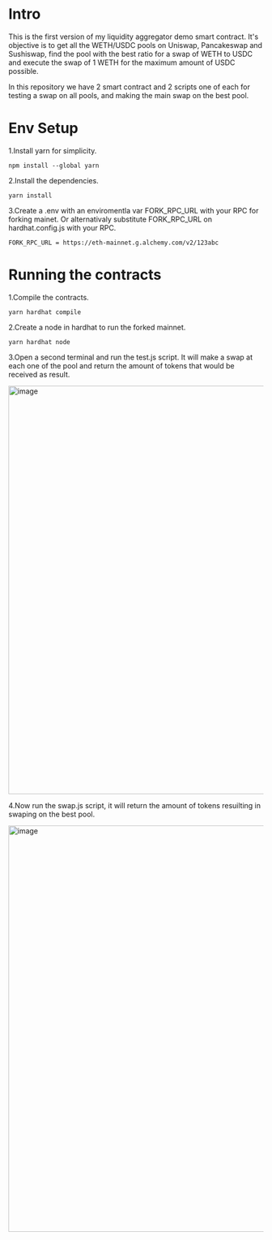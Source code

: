 # Intro

This is the first version of my liquidity aggregator demo smart contract. It's objective is to get all the WETH/USDC pools on Uniswap, Pancakeswap and Sushiswap, find the pool with the best ratio for a swap of WETH to USDC and execute the swap of 1 WETH for the maximum amount of USDC possible.

In this repository we have 2 smart contract and 2 scripts one of each for testing a swap on all pools, and making the main swap on the best pool.

# Env Setup

1.Install yarn for simplicity.

```npm install --global yarn```

2.Install the dependencies.

```yarn install```

3.Create a .env with an enviromentla var FORK_RPC_URL with your RPC for forking mainet. Or alternativaly substitute FORK_RPC_URL on hardhat.config.js with your RPC.

```FORK_RPC_URL = https://eth-mainnet.g.alchemy.com/v2/123abc```

# Running the contracts

1.Compile the contracts.

```yarn hardhat compile```

2.Create a node in hardhat to run the forked mainnet.

```yarn hardhat node```

3.Open a second terminal and run the test.js script. It will make a swap at each one of the pool and return the amount of tokens that would be received as result.

<img width="805" alt="image" src="https://github.com/Nerzilus/liquidity-aggregator-demo/assets/66218208/e46d95a0-3336-48a9-a8f8-b1a786bf8c78">

4.Now run the swap.js script, it will return the amount of tokens resuilting in swaping on the best pool.

<img width="801" alt="image" src="https://github.com/Nerzilus/liquidity-aggregator-demo/assets/66218208/bfccee33-e4f6-43f5-afa7-0cca246ce72b">

